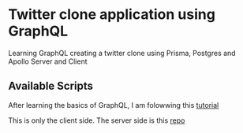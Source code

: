 # Twitter clone application using GraphQL

Learning GraphQL creating a twitter clone using Prisma, Postgres and Apollo Server and Client

## Available Scripts

After learning the basics of GraphQL, I am folowwing this [tutorial](https://www.youtube.com/watch?v=MT5j7xroSu4&t=706s)

This is only the client side. The server side is this [repo](https://github.com/Jhongilp/graphql-twitter-clone-server)
